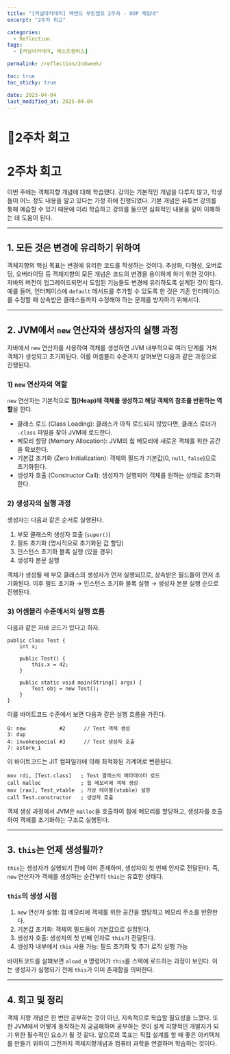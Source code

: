 ```yaml
---
title: "[커널아카데미] 백엔드 부트캠프 2주차 - OOP 재밌네"
excerpt: "2주차 회고"

categories:
  - Reflection
tags:
  - [커널아카데미, 패스트캠퍼스]

permalink: /reflection/2ndweek/

toc: true
toc_sticky: true

date: 2025-04-04
last_modified_at: 2025-04-04
---
```


# 📜2주차 회고

# 2주차 회고

이번 주에는 객체지향 개념에 대해 학습했다. 강의는 기본적인 개념을 다루지 않고, 학생들이 어느 정도 내용을 알고 있다는 가정 하에 진행되었다. 기본 개념은 유튜브 강의를 통해 예습할 수 있기 때문에 미리 학습하고 강의를 들으면 심화적인 내용을 깊이 이해하는 데 도움이 된다.

---

## 1. 모든 것은 변경에 유리하기 위하여

객체지향의 핵심 목표는 변경에 유리한 코드를 작성하는 것이다. 추상화, 다형성, 오버로딩, 오버라이딩 등 객체지향의 모든 개념은 코드의 변경을 용이하게 하기 위한 것이다. 자바의 버전이 업그레이드되면서 도입된 기능들도 변경에 유리하도록 설계된 것이 많다. 예를 들어, 인터페이스에 `default` 메서드를 추가할 수 있도록 한 것은 기존 인터페이스를 수정할 때 상속받은 클래스들까지 수정해야 하는 문제를 방지하기 위해서다.



---

## 2. JVM에서 `new` 연산자와 생성자의 실행 과정

자바에서 `new` 연산자를 사용하여 객체를 생성하면 JVM 내부적으로 여러 단계를 거쳐 객체가 생성되고 초기화된다. 이를 어셈블리 수준까지 살펴보면 다음과 같은 과정으로 진행된다.

### 1) `new` 연산자의 역할

`new` 연산자는 기본적으로 **힙(Heap)에 객체를 생성하고 해당 객체의 참조를 반환하는 역할**을 한다.

- 클래스 로드 (Class Loading): 클래스가 아직 로드되지 않았다면, 클래스 로더가 `.class` 파일을 찾아 JVM에 로드한다.
- 메모리 할당 (Memory Allocation): JVM의 힙 메모리에 새로운 객체를 위한 공간을 확보한다.
- 기본값 초기화 (Zero Initialization): 객체의 필드가 기본값(0, `null`, `false`)으로 초기화된다.
- 생성자 호출 (Constructor Call): 생성자가 실행되어 객체를 원하는 상태로 초기화한다.

### 2) 생성자의 실행 과정

생성자는 다음과 같은 순서로 실행된다.

1. 부모 클래스의 생성자 호출 (`super()`)
2. 필드 초기화 (명시적으로 초기화된 값 할당)
3. 인스턴스 초기화 블록 실행 (있을 경우)
4. 생성자 본문 실행

객체가 생성될 때 부모 클래스의 생성자가 먼저 실행되므로, 상속받은 필드들이 먼저 초기화된다. 이후 필드 초기화 → 인스턴스 초기화 블록 실행 → 생성자 본문 실행 순으로 진행된다.

### 3) 어셈블리 수준에서의 실행 흐름

다음과 같은 자바 코드가 있다고 하자.

```
public class Test {
    int x;

    public Test() {
        this.x = 42;
    }

    public static void main(String[] args) {
        Test obj = new Test();
    }
}
```

이를 바이트코드 수준에서 보면 다음과 같은 실행 흐름을 가진다.

```
0: new           #2      // Test 객체 생성
3: dup
4: invokespecial #3      // Test 생성자 호출
7: astore_1
```

이 바이트코드는 JIT 컴파일러에 의해 최적화된 기계어로 변환된다.

```
mov rdi, [Test.class]   ; Test 클래스의 메타데이터 로드
call malloc             ; 힙 메모리에 객체 생성
mov [rax], Test_vtable  ; 가상 테이블(vtable) 설정
call Test.constructor   ; 생성자 호출
```

객체 생성 과정에서 JVM은 `malloc`을 호출하여 힙에 메모리를 할당하고, 생성자를 호출하여 객체를 초기화하는 구조로 실행된다.

---

## 3. `this`는 언제 생성될까?

`this`는 생성자가 실행되기 전에 이미 존재하며, 생성자의 첫 번째 인자로 전달된다. 즉, `new` 연산자가 객체를 생성하는 순간부터 `this`는 유효한 상태다.

### `this`의 생성 시점

1. `new` 연산자 실행: 힙 메모리에 객체를 위한 공간을 할당하고 메모리 주소를 반환한다.
2. 기본값 초기화: 객체의 필드들이 기본값으로 설정된다.
3. 생성자 호출: 생성자의 첫 번째 인자로 `this`가 전달된다.
4. 생성자 내부에서 `this` 사용 가능: 필드 초기화 및 추가 로직 실행 가능

바이트코드를 살펴보면 `aload_0` 명령어가 `this`를 스택에 로드하는 과정이 보인다. 이는 생성자가 실행되기 전에 `this`가 이미 존재함을 의미한다.

---

## 4. 회고 및 정리

객체 지향 개념은 한 번만 공부하는 것이 아닌, 지속적으로 복습할 필요성을 느꼈다. 또한 JVM에서 어떻게 동작하는지 궁금해하며 공부하는 것이 설계 지향적인 개발자가 되기 위한 필수적인 요소가 될 것 같다. 
앞으로의 목표는 직접 설계를 할 때 좋은 아키텍처를 만들기 위하여 그전까지 객체지향개념과 컴퓨터 과학을 연결하며 학습하는 것이다. 